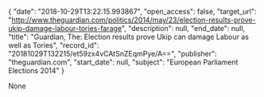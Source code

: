 {
  "date": "2018-10-29T13:22:15.993867", 
  "open_access": false, 
  "target_url": "http://www.theguardian.com/politics/2014/may/23/election-results-prove-ukip-damage-labour-tories-farage", 
  "description": null, 
  "end_date": null, 
  "title": "Guardian, The: Election results prove Ukip can damage Labour as well as Tories", 
  "record_id": "20181029T132215/et59zx4vCAtSnZEqmPye/A==", 
  "publisher": "theguardian.com", 
  "start_date": null, 
  "subject": "European Parliament Elections 2014"
}

None